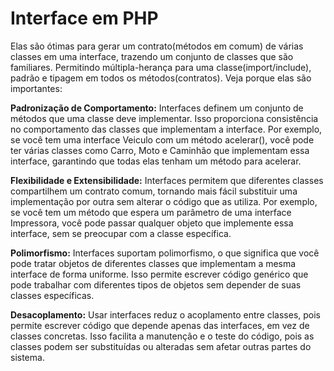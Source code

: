 # Interface em PHP

Elas são ótimas para gerar um contrato(métodos em comum) de várias classes em uma interface, trazendo um conjunto de classes que são familiares. Permitindo múltipla-herança para uma classe(import/include), padrão e tipagem em todos os métodos(contratos). Veja porque elas são importantes:

**Padronização de Comportamento:** Interfaces definem um conjunto de métodos que uma classe deve implementar. Isso proporciona consistência no comportamento das classes que implementam a interface. Por exemplo, se você tem uma interface Veiculo com um método acelerar(), você pode ter várias classes como Carro, Moto e Caminhão que implementam essa interface, garantindo que todas elas tenham um método para acelerar.

**Flexibilidade e Extensibilidade:** Interfaces permitem que diferentes classes compartilhem um contrato comum, tornando mais fácil substituir uma implementação por outra sem alterar o código que as utiliza. Por exemplo, se você tem um método que espera um parâmetro de uma interface Impressora, você pode passar qualquer objeto que implemente essa interface, sem se preocupar com a classe específica.


**Polimorfismo:** Interfaces suportam polimorfismo, o que significa que você pode tratar objetos de diferentes classes que implementam a mesma interface de forma uniforme. Isso permite escrever código genérico que pode trabalhar com diferentes tipos de objetos sem depender de suas classes específicas.


**Desacoplamento:** Usar interfaces reduz o acoplamento entre classes, pois permite escrever código que depende apenas das interfaces, em vez de classes concretas. Isso facilita a manutenção e o teste do código, pois as classes podem ser substituídas ou alteradas sem afetar outras partes do sistema.

